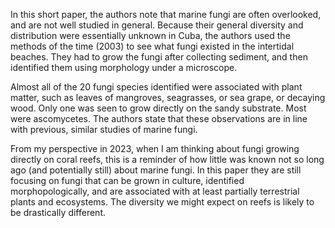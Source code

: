 In this short paper, the authors note that marine fungi are often overlooked, and are not well studied in general. Because their general diversity and distribution were essentially unknown in Cuba, the authors used the methods of the time (2003) to see what fungi existed in the intertidal beaches. They had to grow the fungi after collecting sediment, and then identified them using morphology under a microscope. 

Almost all of the 20 fungi species identified were associated with plant matter, such as leaves of mangroves, seagrasses, or sea grape, or decaying wood. Only one was seen to grow directly on the sandy substrate. Most were ascomycetes. The authors state that these observations are in line with previous, similar studies of marine fungi.

From my perspective in 2023, when I am thinking about fungi growing directly on coral reefs, this is a reminder of how little was known not so long ago (and potentially still) about marine fungi. In this paper they are still focusing on fungi that can be grown in culture, identified morphopologically, and are associated with at least partially terrestrial plants and ecosystems. The diversity we might expect on reefs is likely to be drastically different.
